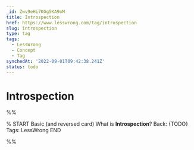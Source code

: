 ```yaml
---
_id: Zwv9eHi7KGg5KA9oM
title: Introspection
href: https://www.lesswrong.com/tag/introspection
slug: introspection
type: tag
tags:
  - LessWrong
  - Concept
  - Tag
synchedAt: '2022-09-01T09:42:38.241Z'
status: todo
---
```


# Introspection


%%

% START
Basic (and reversed card)
What is **Introspection**?
Back: {TODO}
Tags: LessWrong
END

%%
	
